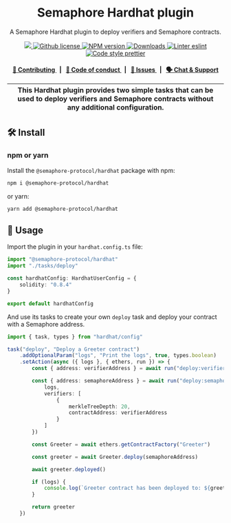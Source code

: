 <p align="center">
    <h1 align="center">
        Semaphore Hardhat plugin
    </h1>
    <p align="center">A Semaphore Hardhat plugin to deploy verifiers and Semaphore contracts.</p>
</p>

<p align="center">
    <a href="https://github.com/semaphore-protocol">
        <img src="https://img.shields.io/badge/project-Semaphore-blue.svg?style=flat-square">
    </a>
    <a href="https://github.com/semaphore-protocol/semaphore/blob/main/LICENSE">
        <img alt="Github license" src="https://img.shields.io/github/license/semaphore-protocol/semaphore.svg?style=flat-square">
    </a>
    <a href="https://www.npmjs.com/package/@semaphore-protocol/hardhat">
        <img alt="NPM version" src="https://img.shields.io/npm/v/@semaphore-protocol/hardhat?style=flat-square" />
    </a>
    <a href="https://npmjs.org/package/@semaphore-protocol/hardhat">
        <img alt="Downloads" src="https://img.shields.io/npm/dm/@semaphore-protocol/hardhat.svg?style=flat-square" />
    </a>
    <a href="https://eslint.org/">
        <img alt="Linter eslint" src="https://img.shields.io/badge/linter-eslint-8080f2?style=flat-square&logo=eslint" />
    </a>
    <a href="https://prettier.io/">
        <img alt="Code style prettier" src="https://img.shields.io/badge/code%20style-prettier-f8bc45?style=flat-square&logo=prettier" />
    </a>
</p>

<div align="center">
    <h4>
        <a href="https://github.com/semaphore-protocol/semaphore/blob/main/CONTRIBUTING.md">
            👥 Contributing
        </a>
        <span>&nbsp;&nbsp;|&nbsp;&nbsp;</span>
        <a href="https://github.com/semaphore-protocol/semaphore/blob/main/CODE_OF_CONDUCT.md">
            🤝 Code of conduct
        </a>
        <span>&nbsp;&nbsp;|&nbsp;&nbsp;</span>
        <a href="https://github.com/semaphore-protocol/semaphore/contribute">
            🔎 Issues
        </a>
        <span>&nbsp;&nbsp;|&nbsp;&nbsp;</span>
        <a href="https://discord.gg/6mSdGHnstH">
            🗣️ Chat &amp; Support
        </a>
    </h4>
</div>

| This Hardhat plugin provides two simple tasks that can be used to deploy verifiers and Semaphore contracts without any additional configuration. |
| ------------------------------------------------------------------------------------------------------------------------------------------------ |

## 🛠 Install

### npm or yarn

Install the `@semaphore-protocol/hardhat` package with npm:

```bash
npm i @semaphore-protocol/hardhat
```

or yarn:

```bash
yarn add @semaphore-protocol/hardhat
```

## 📜 Usage

Import the plugin in your `hardhat.config.ts` file:

```typescript
import "@semaphore-protocol/hardhat"
import "./tasks/deploy"

const hardhatConfig: HardhatUserConfig = {
    solidity: "0.8.4"
}

export default hardhatConfig
```

And use its tasks to create your own `deploy` task and deploy your contract with a Semaphore address.

```typescript
import { task, types } from "hardhat/config"

task("deploy", "Deploy a Greeter contract")
    .addOptionalParam("logs", "Print the logs", true, types.boolean)
    .setAction(async ({ logs }, { ethers, run }) => {
        const { address: verifierAddress } = await run("deploy:verifier", { logs, merkleTreeDepth: 20 })

        const { address: semaphoreAddress } = await run("deploy:semaphore", {
            logs,
            verifiers: [
                {
                    merkleTreeDepth: 20,
                    contractAddress: verifierAddress
                }
            ]
        })

        const Greeter = await ethers.getContractFactory("Greeter")

        const greeter = await Greeter.deploy(semaphoreAddress)

        await greeter.deployed()

        if (logs) {
            console.log(`Greeter contract has been deployed to: ${greeter.address}`)
        }

        return greeter
    })
```

